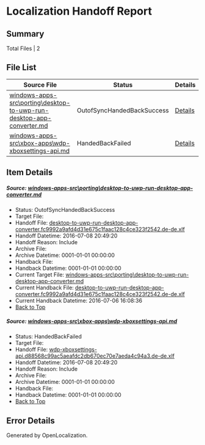 # <a name='report-top'></a> Localization Handoff Report

## Summary
 Total Files | 2

## File List
 Source File | Status | Details 
 ----------- | ------ | ------- 
 [windows-apps-src\porting\desktop-to-uwp-run-desktop-app-converter.md](https://github.com/Microsoft/windows-apps/blob/54675478319a42fa65a1f28bda7409a4822312c5/windows-apps-src/porting/desktop-to-uwp-run-desktop-app-converter.md) | OutofSyncHandedBackSuccess | [Details](#2340059dcc91b4c74c171462c48c9f10494909313475)
 [windows-apps-src\xbox-apps\wdp-xboxsettings-api.md](https://github.com/Microsoft/windows-apps/blob/a9a2b6e58dfa0d1e77164a59f204deabf8f5c3e0/windows-apps-src/xbox-apps/wdp-xboxsettings-api.md) | HandedBackFailed | [Details](#e3637f5a8481c0800af42c011fb811b908b946b14037)

## Item Details
##### <a name='2340059dcc91b4c74c171462c48c9f10494909313475'></a> Source: [windows-apps-src\porting\desktop-to-uwp-run-desktop-app-converter.md](https://github.com/Microsoft/windows-apps/blob/54675478319a42fa65a1f28bda7409a4822312c5/windows-apps-src/porting/desktop-to-uwp-run-desktop-app-converter.md)
* Status: OutofSyncHandedBackSuccess
* Target File: 
* Handoff File: [desktop-to-uwp-run-desktop-app-converter.fc9992a9afd4d31e675c1faac128c4ce323f2542.de-de.xlf](https://github.com/Microsoft/WDG.handoff/blob/bc6e1450437146ef8b490d4c023653f354beca1b/ol-handoff/Microsoft/windows-apps.de-de/master/desktop-to-uwp-run-desktop-app-converter.fc9992a9afd4d31e675c1faac128c4ce323f2542.de-de.xlf)
* Handoff Datetime: 2016-07-08 20:49:20
* Handoff Reason: Include
* Archive File: 
* Archive Datetime: 0001-01-01 00:00:00
* Handback File: 
* Handback Datetime: 0001-01-01 00:00:00
* Current Target File: [windows-apps-src\porting\desktop-to-uwp-run-desktop-app-converter.md](https://github.com/Microsoft/windows-apps.de-de/blob/7a3dc4d5efb7b5518f9623c0a3ebf46436d26e72/windows-apps-src/porting/desktop-to-uwp-run-desktop-app-converter.md)
* Current Handback File: [desktop-to-uwp-run-desktop-app-converter.fc9992a9afd4d31e675c1faac128c4ce323f2542.de-de.xlf](https://github.com/Microsoft/WDG.handback/blob/b6880abfd65d38457dda3929c963d918f070774a/ol-handback/Microsoft/windows-apps.de-de/master/desktop-to-uwp-run-desktop-app-converter.fc9992a9afd4d31e675c1faac128c4ce323f2542.de-de.xlf)
* Current Handback Datetime: 2016-07-06 16:08:36
* [Back to Top](#report-top)

##### <a name='e3637f5a8481c0800af42c011fb811b908b946b14037'></a> Source: [windows-apps-src\xbox-apps\wdp-xboxsettings-api.md](https://github.com/Microsoft/windows-apps/blob/a9a2b6e58dfa0d1e77164a59f204deabf8f5c3e0/windows-apps-src/xbox-apps/wdp-xboxsettings-api.md)
* Status: HandedBackFailed
* Target File: 
* Handoff File: [wdp-xboxsettings-api.d88568c99ac5aeafdc2db670ec70e7aeda4c94a3.de-de.xlf](https://github.com/Microsoft/WDG.handoff/blob/bc6e1450437146ef8b490d4c023653f354beca1b/ol-handoff/Microsoft/windows-apps.de-de/master/wdp-xboxsettings-api.d88568c99ac5aeafdc2db670ec70e7aeda4c94a3.de-de.xlf)
* Handoff Datetime: 2016-07-08 20:49:20
* Handoff Reason: Include
* Archive File: 
* Archive Datetime: 0001-01-01 00:00:00
* Handback File: 
* Handback Datetime: 0001-01-01 00:00:00
* [Back to Top](#report-top)


## Error Details

Generated by OpenLocalization.
